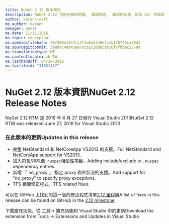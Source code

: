 ```yaml
---
title: NuGet 2.12 版本資訊
description: NuGet 2.12 包括已知的問題、 錯誤修正、 新增的功能，以及 Dcr 的版本資訊。
author: karann-msft
ms.author: karann
manager: unnir
ms.date: 11/11/2016
ms.topic: conceptual
ms.openlocfilehash: 407360a1147cc3f1a6a23a9efccb17b745ca70d1
ms.sourcegitcommit: 3eab9c4dd41ea7ccd2c28bb5ab16f6fbbec13708
ms.translationtype: MT
ms.contentlocale: zh-TW
ms.lasthandoff: 04/26/2018
ms.locfileid: "31821157"
---
```

# <a name="nuget-212-release-notes"></a><span data-ttu-id="fb945-103">NuGet 2.12 版本資訊</span><span class="sxs-lookup"><span data-stu-id="fb945-103">NuGet 2.12 Release Notes</span></span>

<span data-ttu-id="fb945-104">NuGet 2.12 RTM 是 2016 年 6 月 27 日發行 Visual Studio 2013</span><span class="sxs-lookup"><span data-stu-id="fb945-104">NuGet 2.12 RTM was released June 27, 2016 for Visual Studio 2013</span></span>

### <a name="updates-in-this-release"></a><span data-ttu-id="fb945-105">在此版本的更新</span><span class="sxs-lookup"><span data-stu-id="fb945-105">Updates in this release</span></span>

* <span data-ttu-id="fb945-106">完整 NetStandard 和 NetCoreApp VS2013 的支援。</span><span class="sxs-lookup"><span data-stu-id="fb945-106">Full NetStandard  and NetCoreApp support for VS2013.</span></span>
* <span data-ttu-id="fb945-107">加入包含/排除至`.nuspec`相依性項目。</span><span class="sxs-lookup"><span data-stu-id="fb945-107">Adding include/exclude to `.nuspec` dependency entries.</span></span>
* <span data-ttu-id="fb945-108">新增 「 no_proxy 」 指定 proxy 例外狀況的支援。</span><span class="sxs-lookup"><span data-stu-id="fb945-108">Add support for "no_proxy" to specify proxy exceptions.</span></span>
* <span data-ttu-id="fb945-109">TFS 相關修正程式。</span><span class="sxs-lookup"><span data-stu-id="fb945-109">TFS related fixes.</span></span>

<span data-ttu-id="fb945-110">可以在 GitHub 上找到的這一版的修正程式清單[2.12 里程碑](https://github.com/NuGet/Home/issues?q=milestone%3A2.12+is%3Aclosed)</span><span class="sxs-lookup"><span data-stu-id="fb945-110">A list of fixes in this release can be found on GitHub in the [2.12 milestone](https://github.com/NuGet/Home/issues?q=milestone%3A2.12+is%3Aclosed)</span></span>

<span data-ttu-id="fb945-111">下載擴充功能，從 工具-> 擴充功能和 Visual Studio 中的更新</span><span class="sxs-lookup"><span data-stu-id="fb945-111">Download the extension from Tools -> Extensions and Updates in Visual Studio</span></span>

